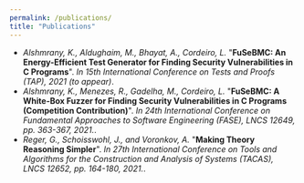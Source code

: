 ```yaml
---
permalink: /publications/
title: "Publications"
---
```

- <em>Alshmrany, K., Aldughaim, M., Bhayat, A., Cordeiro, L.</em> "<strong>FuSeBMC: An Energy-Efficient Test Generator for Finding Security Vulnerabilities in C Programs</strong>". <em>In 15th International Conference on Tests and Proofs (TAP), 2021 (to appear)</em>.
- <em>Alshmrany, K., Menezes, R., Gadelha, M., Cordeiro, L.</em> "<strong>FuSeBMC: A White-Box Fuzzer for Finding Security Vulnerabilities in C Programs (Competition Contribution)</strong>". <em>In 24th International Conference on Fundamental Approaches to Software Engineering (FASE), LNCS 12649, pp. 363-367, 2021.</em>.
- <em>Reger, G., Schoisswohl, J., and Voronkov, A.</em> "<strong>Making Theory Reasoning Simpler</strong>". <em>In 27th International Conference on Tools and Algorithms for the Construction and Analysis of Systems (TACAS), LNCS 12652, pp. 164-180, 2021.</em>.

